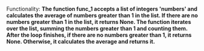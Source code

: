 Functionality: **The function func_1 accepts a list of integers 'numbers' and calculates the average of numbers greater than 1 in the list. If there are no numbers greater than 1 in the list, it returns None. The function iterates over the list, summing the numbers greater than 1 and counting them. After the loop finishes, if there are no numbers greater than 1, it returns None. Otherwise, it calculates the average and returns it.**